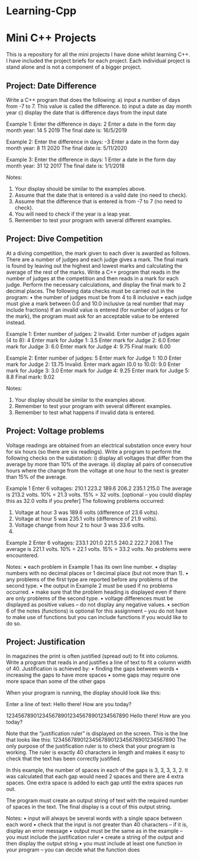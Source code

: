 # Learning-Cpp

<h1>Mini C++ Projects</h1>

This is a repository for all the mini projects I have done whilst learning C++. I have included the project briefs
for each project. Each individual project is stand alone and is not a component of a bigger project.


<h2>Project: Date Difference</h2>
Write a C++ program that does the following:
a) input a number of days from -7 to 7. This value is called the difference.
b) input a date as day month year
c) display the date that is difference days from the input date

Example 1:
Enter the difference in days: 2
Enter a date in the form day month year: 14 5 2019
The final date is: 16/5/2019

Example 2:
Enter the difference in days: -3
Enter a date in the form day month year: 8 11 2020
The final date is: 5/11/2020

Example 3:
Enter the difference in days: 1
Enter a date in the form day month year: 31 12 2017
The final date is: 1/1/2018

Notes:
1. Your display should be similar to the examples above.
2. Assume that the date that is entered is a valid date (no need to check).
3. Assume that the difference that is entered is from -7 to 7 (no need to check).
4. You will need to check if the year is a leap year.
5. Remember to test your program with several different examples.


<h2>Project: Dive Competition</h2>
At a diving competition, the mark given to each diver is awarded as follows. There are a number of
judges and each judge gives a mark. The final mark is found by leaving out the highest and lowest marks
and calculating the average of the rest of the marks. Write a C++ program that reads in the number of
judges at the competition and then reads in a mark for each judge. Perform the necessary calculations,
and display the final mark to 2 decimal places.
The following data checks must be carried out in the program:
• the number of judges must be from 4 to 8 inclusive
• each judge must give a mark between 0.0 and 10.0 inclusive (a real number that may include
fractions)
If an invalid value is entered (for number of judges or for the mark), the program must ask for an
acceptable value to be entered instead.

Example 1:
Enter number of judges: 2
Invalid. Enter number of judges again (4 to 8): 4
Enter mark for Judge 1: 3.5
Enter mark for Judge 2: 6.0
Enter mark for Judge 3: 6.0
Enter mark for Judge 4: 9.75
Final mark: 6.00

Example 2:
Enter number of judges: 5
Enter mark for Judge 1: 10.0
Enter mark for Judge 2: 13.75
Invalid. Enter mark again (0.0 to 10.0): 9.0
Enter mark for Judge 3: 3.0
Enter mark for Judge 4: 9.25
Enter mark for Judge 5: 8.8
Final mark: 9.02

Notes:
1. Your display should be similar to the examples above.
2. Remember to test your program with several different examples.
3. Remember to test what happens if invalid data is entered.


<h2>Project: Voltage problems</h2>
Voltage readings are obtained from an electrical substation once every hour for six hours (so there are six
readings). Write a program to perform the following checks on the substation:
i) display all voltages that differ from the average by more than 10% of the average.
ii) display all pairs of consecutive hours where the change from the voltage at one hour
to the next is greater than 15% of the average.

Example 1
Enter 6 voltages: 210.1 223.2 189.6 206.2 235.1 215.0
The average is 213.2 volts.
10% = 21.3 volts.
15% = 32 volts. [optional – you could display this as 32.0 volts if you prefer]
The following problems occurred:
1. Voltage at hour 3 was 189.6 volts (difference of 23.6 volts).
2. Voltage at hour 5 was 235.1 volts (difference of 21.9 volts).
3. Voltage change from hour 2 to hour 3 was 33.6 volts.
4. 
Example 2
Enter 6 voltages: 233.1 201.0 221.5 240.2 222.7 208.1
The average is 221.1 volts.
10% = 22.1 volts.
15% = 33.2 volts.
No problems were encountered.

Notes:
• each problem in Example 1 has its own line number.
• display numbers with no decimal places or 1 decimal place (but not more than 1).
• any problems of the first type are reported before any problems of the second type.
• the output in Example 2 must be used if no problems occurred.
• make sure that the problem heading is displayed even if there are only problems of the second type.
• voltage differences must be displayed as positive values – do not display any negative values.
• section 6 of the notes (functions) is optional for this assignment – you do not have to make use of
functions but you can include functions if you would like to do so.

<h2>Project: Justification</h2>
In magazines the print is often justified (spread out) to fit into columns. Write a program that reads in and
justifies a line of text to fit a column width of 40. Justification is achieved by:
• finding the gaps between words
• increasing the gaps to have more spaces
• some gaps may require one more space than some of the other gaps

When your program is running, the display should look like this:

Enter a line of text: Hello there! How are you today?

1234567890123456789012345678901234567890
Hello there! How are you today?

Note that the “justification ruler” is displayed on the screen. This is the line that looks like this:
1234567890123456789012345678901234567890
The only purpose of the justification ruler is to check that your program is working. The ruler is exactly
40 characters in length and makes it easy to check that the text has been correctly justified.

In this example, the number of spaces in each of the gaps is 3, 3, 3, 3, 2. It was calculated that each gap
would need 2 spaces and there are 4 extra spaces. One extra space is added to each gap until the extra
spaces run out.

The program must create an output string of text with the required number of spaces in the text. The
final display is a cout of this output string.

Notes:
• input will always be several words with a single space between each word
• check that the input is not greater than 40 characters – if it is, display an error message
• output must be the same as in the example – you must include the justification ruler
• create a string of the output and then display the output string
• you must include at least one function in your program – you can decide what the function does
